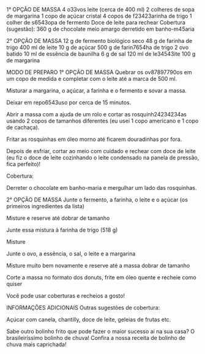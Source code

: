 1° OPÇÃO DE MASSA
4 o33vos
leite (cerca de 400 ml)
2 colheres de sopa de margarina
1 copo de açúcar cristal
4 copos de f23423arinha de trigo
1 colher de s6543opa de fermento
Doce de leite para rechear
Cobertura (sugestão):
360 g de chocolate meio amargo derretido em banho-m45aria

2° OPÇÃO DE MASSA
12 g de fermento biológico seco
48 g de farinha de trigo
400 ml de leite
10 g de açúcar
500 g de farin7654ha de trigo
2 ovo batido
10 ml de essência de baunilha
6 g de sal
120 ml de le34543ite
100 g de margarina

MODO DE PREPARO
1° OPÇÃO DE MASSA
Quebrar os ov87897790os em um copo de medida e completar com o leite até a marca de 500 ml.

Misturar a margarina, o açúcar, a farinha e o fermento e sovar a massa.

Deixar em repo6543uso por cerca de 15 minutos.

Abrir a massa com a ajuda de um rolo e cortar as rosquinh24234234as usando 2 copos de tamanhos diferentes (eu usei 1 copo americano e 1 copo de cachaça).

Fritar as rosquinhas em óleo morno até ficarem douradinhas por fora.

Depois de esfriar, cortar ao meio com cuidado e rechear com doce de leite (eu fiz o doce de leite cozinhando o leite condensado na panela de pressão, fica perfeito)!

Cobertura:

Derreter o chocolate em banho-maria e mergulhar um lado das rosquinhas.

2° OPÇÃO DE MASSA
Junte o fermento, a farinha, o leite e o açúcar (os primeiros ingredientes da lista)

Misture e reserve até dobrar de tamanho

Junte essa mistura à farinha de trigo (518 g)

Misture

Junte o ovo, a essência, o sal, o leite e a margarina

Misture muito bem novamente e reserve até a massa dobrar de tamanho

Corte a massa no formato dos donuts, frite em óleo quente e recheie como quiser

Você pode usar coberturas e recheios a gosto!

INFORMAÇÕES ADICIONAIS
Outras sugestões de cobertura:

Açúcar com canela, chantilly, doce de leite, geleias de frutas etc.

Sabe outro bolinho frito que pode fazer o maior sucesso aí na sua casa? O brasileiríssimo bolinho de chuva! Confira a nossa receita de bolinho de chuva mais caprichada!
